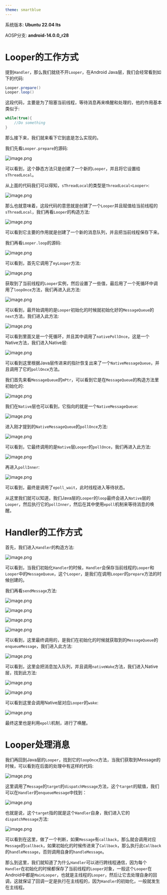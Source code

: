 ```yaml
---
theme: smartblue
---
```


系统版本: **Ubuntu 22.04 lts**

AOSP分支: **android-14.0.0_r28**


# Looper的工作方式

提到`Handler`，那么我们就绕不开`Looper`，在Android Java层，我们会经常看到如下的代码:
```Java
Looper.prepare()
Looper.loop()
```
这段代码，主要是为了阻塞当前线程，等待消息再来唤醒和处理的，他的作用基本类似于:
```Java
while(true){
    //Do something
}
```
那么接下来，我们就来看下它到底是怎么实现的。

我们先看`Looper.prepare`的源码:

![image.png](https://p9-juejin.byteimg.com/tos-cn-i-k3u1fbpfcp/1113f0cac2934e9ea4b4b2f26cd2ee9b~tplv-k3u1fbpfcp-jj-mark:0:0:0:0:q75.image#?w=686&h=256&s=28067&e=png&b=fffefe)

可以看到，这个静态方法只是创建了一个新的`Looper`，并且将它设置给`sThreadLocal`。

从上面的代码我们可以得知，`sThreadLocal`的类型是`ThreadLocal<Looper>`:

![image.png](https://p6-juejin.byteimg.com/tos-cn-i-k3u1fbpfcp/330f41b12f8646aa80da633ddc6b13a7~tplv-k3u1fbpfcp-jj-mark:0:0:0:0:q75.image#?w=628&h=53&s=8866&e=png&b=fffefe)

那么也就意味着，这段代码的意思就是创建了一个`Looper`并且赋值给当前线程的`sThreadLocal`，我们再看`Looper`的构造方法:

![image.png](https://p1-juejin.byteimg.com/tos-cn-i-k3u1fbpfcp/fbf7875184f34cd3bfac723e7d5c22ef~tplv-k3u1fbpfcp-jj-mark:0:0:0:0:q75.image#?w=380&h=104&s=11547&e=png&b=fffefe)

可以看到它主要的作用就是创建了一个新的消息队列，并且把当前线程保存下来。

我们再看`Looper.loop`的源码:

![image.png](https://p1-juejin.byteimg.com/tos-cn-i-k3u1fbpfcp/df5861f335d44918af989685fda0c94a~tplv-k3u1fbpfcp-jj-mark:0:0:0:0:q75.image#?w=786&h=734&s=73930&e=png&b=fffefe)

可以看到，首先它调用了`myLooper`方法:

![image.png](https://p9-juejin.byteimg.com/tos-cn-i-k3u1fbpfcp/c5f2a2e77da8411fa0b408c044f856e4~tplv-k3u1fbpfcp-jj-mark:0:0:0:0:q75.image#?w=420&h=86&s=9288&e=png&b=fffefe)

获取到了当前线程的`Looper`实例，然后设置了一些值，最后用了一个死循环中调用了`loopOnce`方法，我们再进入此方法:

![image.png](https://p6-juejin.byteimg.com/tos-cn-i-k3u1fbpfcp/d2761d07898a4e0fa8dc7114db2cc6b0~tplv-k3u1fbpfcp-jj-mark:0:0:0:0:q75.image#?w=598&h=319&s=33643&e=png&b=fffefe)

可以看到，最开始调用的是`Looper`初始化的时候就初始化好的`MessageQueue`的`next`方法，我们进入此方法:

![image.png](https://p3-juejin.byteimg.com/tos-cn-i-k3u1fbpfcp/a863769da5a148c2bc23efa624b07e4c~tplv-k3u1fbpfcp-jj-mark:0:0:0:0:q75.image#?w=626&h=578&s=59343&e=png&b=fffefe)

可以看到里面又是一个死循环，并且其中调用了`nativePollOnce`，这是一个Native方法，我们进入Native层:

![image.png](https://p9-juejin.byteimg.com/tos-cn-i-k3u1fbpfcp/ca8ada08ae704c52a4b15bce130bf3f1~tplv-k3u1fbpfcp-jj-mark:0:0:0:0:q75.image#?w=723&h=117&s=20836&e=png&b=fffefe)

可以看到这里根据Java层传进来的指针恢复出来了一个`NativeMessageQueue`，并且调用了它的`pollOnce`方法。

我们首先来看`MessageQueue`的`mPtr`，可以看到它是在`MessageQueue`的构造方法里初始化的:

![image.png](https://p3-juejin.byteimg.com/tos-cn-i-k3u1fbpfcp/86fc70ae95854a80a1d154dd69f574de~tplv-k3u1fbpfcp-jj-mark:0:0:0:0:q75.image#?w=328&h=105&s=8826&e=png&b=fffefe)

我们在`Native`层也可以看到，它指向的就是一个`NativeMessageQueue`:

![image.png](https://p1-juejin.byteimg.com/tos-cn-i-k3u1fbpfcp/8b02773a2b5e4aabaf3b1fc05152a6d4~tplv-k3u1fbpfcp-jj-mark:0:0:0:0:q75.image#?w=664&h=227&s=29604&e=png&b=fefcfc)

进入刚才提到的`NativeMessageQueue`的`pollOnce`方法:

![image.png](https://p3-juejin.byteimg.com/tos-cn-i-k3u1fbpfcp/3293537b32de4b3d91accb106c0b67f0~tplv-k3u1fbpfcp-jj-mark:0:0:0:0:q75.image#?w=704&h=311&s=31224&e=png&b=fffefe)

可以看到，它最终调用的是`Native`层`Looper`的`pollOnce`，我们再进入此方法:

![image.png](https://p1-juejin.byteimg.com/tos-cn-i-k3u1fbpfcp/d2f8b3b4bbd74c1fb072d4d3a158fa51~tplv-k3u1fbpfcp-jj-mark:0:0:0:0:q75.image#?w=718&h=783&s=76038&e=png&b=ffffff)

再进入`pollInner`:

![image.png](https://p9-juejin.byteimg.com/tos-cn-i-k3u1fbpfcp/18ad6ef2aa3441f4acbd1e7c5b61c7fe~tplv-k3u1fbpfcp-jj-mark:0:0:0:0:q75.image#?w=1078&h=671&s=83248&e=png&b=ffffff)

可以看到，最终是调用了`epoll_wait`，此时线程进入等待状态。

从这里我们就可以知道，我们Java层的`Looper`的`loop`最终会进入`Native`层的`Looper`，然后执行它的`pollInner`，然后在其中使用`epoll`机制来等待消息的唤醒。

# Handler的工作方式

首先，我们进入`Handler`的构造方法:

![image.png](https://p9-juejin.byteimg.com/tos-cn-i-k3u1fbpfcp/a59232c17cb04739bf95d98a19bf9b72~tplv-k3u1fbpfcp-jj-mark:0:0:0:0:q75.image#?w=793&h=466&s=54269&e=png&b=ffffff)

可以看到，当我们初始化`Handler`的时候，`Handler`会保存当前线程的`Looper`和`Looper`中的`MessageQueue`，这个`Looper`，是我们在调用`Looper`的`prepare`方法的时候创建的。

我们再看`sendMessage`方法:

![image.png](https://p3-juejin.byteimg.com/tos-cn-i-k3u1fbpfcp/307e054df26f44ecaf6a6083e0ca7751~tplv-k3u1fbpfcp-jj-mark:0:0:0:0:q75.image#?w=511&h=86&s=10922&e=png&b=fefdfd)

![image.png](https://p9-juejin.byteimg.com/tos-cn-i-k3u1fbpfcp/8383327202a846198b0921828efc9480~tplv-k3u1fbpfcp-jj-mark:0:0:0:0:q75.image#?w=743&h=150&s=19270&e=png&b=fffefe)

![image.png](https://p9-juejin.byteimg.com/tos-cn-i-k3u1fbpfcp/d055ac272ccc4caeb1ed0e143209136a~tplv-k3u1fbpfcp-jj-mark:0:0:0:0:q75.image#?w=620&h=233&s=26858&e=png&b=fffefe)

![image.png](https://p6-juejin.byteimg.com/tos-cn-i-k3u1fbpfcp/8fda833bfaa24d82a189ea4d76ba292b~tplv-k3u1fbpfcp-jj-mark:0:0:0:0:q75.image#?w=676&h=229&s=23517&e=png&b=ffffff)

可以看到，这里最终调用的，是我们在初始化的时候就获取到的`MessageQueue`的`enqueueMessage`，我们进入此方法:

![image.png](https://p9-juejin.byteimg.com/tos-cn-i-k3u1fbpfcp/5bfe8696baea474e92e5637f732af7ed~tplv-k3u1fbpfcp-jj-mark:0:0:0:0:q75.image#?w=696&h=749&s=64749&e=png&b=fffefe)

可以看到，这里会把消息加入队列，并且调用`nativeWake`方法，我们进入Native层，找到此方法:

![image.png](https://p1-juejin.byteimg.com/tos-cn-i-k3u1fbpfcp/80b23d3f4e53488e8b4e179b221edee4~tplv-k3u1fbpfcp-jj-mark:0:0:0:0:q75.image#?w=747&h=112&s=16536&e=png&b=fffefe)

![image.png](https://p1-juejin.byteimg.com/tos-cn-i-k3u1fbpfcp/e2afda79b48d4272abbb4315adb3db82~tplv-k3u1fbpfcp-jj-mark:0:0:0:0:q75.image#?w=299&h=76&s=5397&e=png&b=fffefe)

可以看到这里会调用Native层对应`Looper`的`wake`:

![image.png](https://p3-juejin.byteimg.com/tos-cn-i-k3u1fbpfcp/4cabaa0305664718b050f3909d4fee75~tplv-k3u1fbpfcp-jj-mark:0:0:0:0:q75.image#?w=884&h=321&s=36428&e=png&b=ffffff)

最终这里也是利用`epoll`机制，进行了唤醒。

# Looper处理消息

我们再回到Java层的`Looper`，找到它的`loopOnce`方法，当我们获取到Message的时候，可以看到在后面的处理中有这样的代码:

![image.png](https://p6-juejin.byteimg.com/tos-cn-i-k3u1fbpfcp/02a91c91096e41b3b252efec2e16a720~tplv-k3u1fbpfcp-jj-mark:0:0:0:0:q75.image#?w=638&h=630&s=77948&e=png&b=fffefe)

这里调用了`Message`的`target`的`dispatchMessage`方法，这个`target`的赋值，我们可以在`Handler`的`enqueueMessage`中找到：

![image.png](https://p1-juejin.byteimg.com/tos-cn-i-k3u1fbpfcp/bc179fe3ff474bd19aa4a8691e6bf9f2~tplv-k3u1fbpfcp-jj-mark:0:0:0:0:q75.image#?w=673&h=239&s=25766&e=png&b=ffffff)

也就是说，这个`target`指的就是这个`Handler`自身，我们进入它的`dispatchMessage`方法:

![image.png](https://p1-juejin.byteimg.com/tos-cn-i-k3u1fbpfcp/c98aa90bd36344bd8ea6c388f55e3ef4~tplv-k3u1fbpfcp-jj-mark:0:0:0:0:q75.image#?w=443&h=277&s=20738&e=png&b=fffefe)

可以看到在这里，做了一个判断，如果`Message`有`callback`，那么就会调用对应`Message`的`callback`，如果初始化的时候传进来了`Callback`，那么执行此`Callback`的`handleMessage`，否则调用自身的`handleMessage`。

那么到这里，我们就知道了为什么`Handler`可以进行跨线程通信，因为每个`Handler`在初始化的时候都保存了当前线程的`Looper`对象，一般这个`Looper`在Android中都是`MainLooper`，也就是主线程的`Looper`，然后让它去处理自身的回调，这就保证了回调一定是执行在主线程的，因为`Handler`的初始化，一般就发生在主线程。